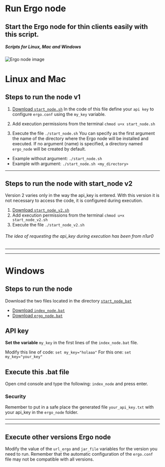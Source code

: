 # Run Ergo node
## Start the Ergo node for thin clients easily with this script.
##### Scripts for Linux, Mac and Windows

<img src="https://ergonfts.org/ergo-node-sh.png" alt="Ergo node image"/>

# Linux and Mac

## Steps to run the node v1
1. [Download ```start_node.sh```](https://github.com/ladopixel/ergo-node-sh/blob/main/start_node.sh)
In the code of this file define your ```api key``` to configure ```ergo.conf``` using the ```my_key``` variable.

2. Add execution permissions from the terminal ```chmod u+x start_node.sh```

3. Execute the file ```./start_node.sh```
You can specify as the first argument the name of the directory where the Ergo node will be installed and executed. If no argument (name) is specified, a directory named ```ergo_node``` will be created by default.
- Example without argument: ```./start_node.sh```
- Example with argument: ```./start_node.sh <my_directory>```

<hr>

## Steps to run the node with start_node v2
Version 2 varies only in the way the api_key is entered. With this version it is not necessary to access the code, it is configured during execution.
1. [Download ```start_node_v2.sh```](https://github.com/ladopixel/ergo-node-sh/blob/main/start_node_v2.sh)
2. Add execution permissions from the terminal ```chmod u+x start_node_v2.sh```
3. Execute the file ```./start_node_v2.sh```

###### The idea of requesting the api_key during execution has been from n1ur0 ######

<hr><hr>

# Windows
## Steps to run the node

Download the two files located in the directory [```start_node_bat```](https://github.com/ladopixel/ergo-node-sh/tree/main/start_node_bat)
- [Download ```index_node.bat```](https://github.com/ladopixel/ergo-node-sh/blob/main/start_node_bat/index_node.bat)
- [Download ```ergo_node.bat```](https://github.com/ladopixel/ergo-node-sh/blob/main/start_node_bat/ergo_node.bat)

## API key
**Set the variable** ```my_key``` in the first lines of the ```index_node.bat``` file.

Modify this line of code: ```set my_key="holaaa"```
For this one: ```set my_key="your_key"```

## Execute this .bat file
Open cmd console and type the following: ```index_node``` and press enter.

### Security
Remember to put in a safe place the generated file ```your_api_key.txt``` with your api_key in the ```ergo_node``` folder.

<hr><hr>

## Execute other versions Ergo node
Modify the value of the ```url_ergo``` and ```jar_file``` variables for the version you need to run. Remember that the automatic configuration of the ```ergo.conf``` file may not be compatible with all versions.